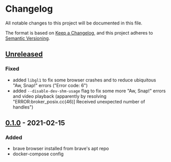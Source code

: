 # Changelog
All notable changes to this project will be documented in this file.

The format is based on [Keep a Changelog](https://keepachangelog.com/en/1.0.0/),
and this project adheres to [Semantic Versioning](https://semver.org/spec/v2.0.0.html).

## [Unreleased]
### Fixed
- added `libgl1` to fix some browser crashes
  and to reduce ubiquitous "Aw, Snap!" errors ("Error code: 6")
- added `--disable-dev-shm-usage` flag to fix some more "Aw, Snap!" errors and video playback
  (apparently by resolving "ERROR:broker_posix.cc(46)] Received unexpected number of handles")

## [0.1.0] - 2021-02-15
### Added
- brave browser installed from brave's apt repo
- docker-compose config

[Unreleased]: https://github.com/fphammerle/docker-brave-browser/compare/v0.1.0...HEAD
[0.1.0]: https://github.com/fphammerle/docker-brave-browser/releases/tag/v0.1.0
